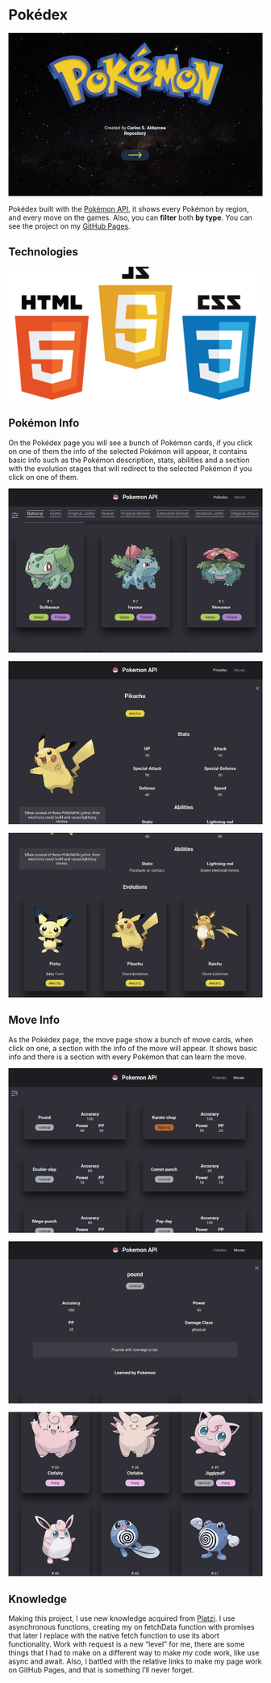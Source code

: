 # Pokédex

![first_page.png](https://github.com/monoald/pokedex/blob/main/img/images/first_page.png?raw=true)

Pokédex built with the [Pokémon API](https://pokeapi.co/docs/v2), it shows every Pokémon by region, and every move on the games.  Also, you can **filter** both **by type**. You can see the project on my [GitHub Pages](https://monoald.github.io/pokedex/).

## Technologies

![technologies.png](https://github.com/monoald/pokedex/blob/main/img/images/technologies.png?raw=true)

## Pokémon Info

On the Pokédex page you will see a bunch of Pokémon cards, if you click on one of them the info of the selected Pokémon will appear, it contains basic info such as the Pokémon description, stats, abilities and a section with the evolution stages that will redirect to the selected Pokémon if you click on one of them.

![pokedex.png](https://github.com/monoald/pokedex/blob/main/img/images/pokedex.png?raw=true)

![pokemon_info1.png](https://github.com/monoald/pokedex/blob/main/img/images/pokemon_info1.png?raw=true)

![pokemon_info2.png](https://github.com/monoald/pokedex/blob/main/img/images/pokemon_info2.png?raw=true)

## Move Info

As the Pokédex page, the move page show a bunch of move cards, when click on one, a section with the info of the move will appear. It shows basic info and there is a section with every Pokémon that can learn the move.

![move.png](https://github.com/monoald/pokedex/blob/main/img/images/move.png?raw=true)

![move_info1.png](https://github.com/monoald/pokedex/blob/main/img/images/move_info1.png?raw=true)

![move_info2.png](https://github.com/monoald/pokedex/blob/main/img/images/move_info2.png?raw=true)

## Knowledge

Making this project, I use new knowledge acquired from [Platzi](https://platzi.com/). I use asynchronous functions, creating my on fetchData function with promises that later I replace with the native fetch function to use its abort functionality. Work with request is a new “level” for me, there are some things that I had to make on a different way  to make my code work, like use async and await. Also, I battled with the relative links to make my page work on GitHub Pages, and that is something I’ll never forget.
```